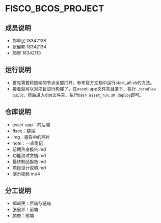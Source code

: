 # FISCO_BCOS_PROJECT

## 成员说明

- 郑卓民 18342138	
- 张展邦 18342134	
- 颜府 18342113

## 运行说明

- 首先需要将链端的节点全部打开，参考官方文档中运行start_all.sh的方法。
- 接着就可以对项目进行构建了，在asset-app文件夹目录下，执行`./gradlew build`，然后进入dist文件夹，执行`bash asset_run.sh deploy`即可。

## 仓库说明

- asset-app：前后端
- fisco：链端
- img：报告中的照片
- note：一点笔记
- 前期热身报告.md
- 功能测试文档.md
- 最终制品报告.md
- 项目设计说明.md
- 演示视频.mp4

## 分工说明

- 郑卓民：后端与链端
- 张展邦：前端
- 颜府：前端